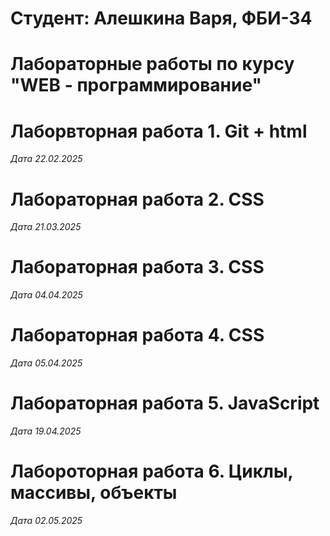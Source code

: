 # Студент: Алешкина Варя, ФБИ-34

# Лабораторные работы по курсу "WEB - программирование"

# Лаборвторная работа 1. Git + html

*Дата 22.02.2025*

# Лабораторная работа 2. CSS

*Дата 21.03.2025*

# Лабораторная работа 3. CSS

*Дата 04.04.2025*

# Лабораторная работа 4. CSS

*Дата 05.04.2025*

# Лабораторная работа 5. JavaScript

*Дата 19.04.2025*

# Лабороторная работа 6. Циклы, массивы, объекты

*Дата 02.05.2025*

